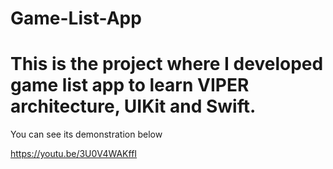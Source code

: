 # Game-List-App
# This is the project where I developed game list app to learn VIPER architecture, UIKit and Swift.

You can see its demonstration below

https://youtu.be/3U0V4WAKffI
